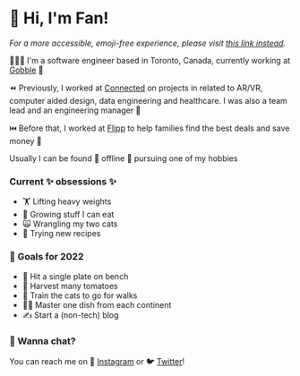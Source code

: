 
# 👋 Hi, I'm Fan!

*For a more accessible, emoji-free experience, please visit [this link instead](https://github.com/cfan-guo/cfan-guo/blob/main/accessible.md).*

👩🏻‍💻 I'm a software engineer based in Toronto, Canada, currently working at [Gobble](https://www.gobble.com/) 🥘

⏪ Previously, I worked at [Connected](https://connected.io/) on projects in related to AR/VR, computer aided design, data engineering and healthcare. 
I was also a team lead and an engineering manager 🤝

⏮️ Before that, I worked at [Flipp](https://flipp.com/) to help families find the best deals and save money 💸

Usually I can be found 💫 offline 💫 pursuing one of my hobbies

### Current ✨ obsessions ✨
- 🏋️‍ Lifting heavy weights
- 🌱 Growing stuff I can eat
- 🙀 Wrangling my two cats
- 🍳 Trying new recipes

### 🚀 Goals for 2022
- 💪 Hit a single plate on bench
- 🍅 Harvest many tomatoes
- 💞 Train the cats to go for walks
- 👩‍🍳 Master one dish from each continent
- ✍️ Start a (non-tech) blog

### 💬 Wanna chat?
You can reach me on 📸 [Instagram](https://www.instagram.com/cfan.guo/) or 🐦 [Twitter](https://twitter.com/gofango)!
